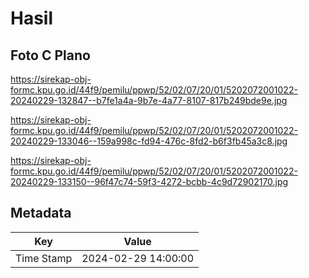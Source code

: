 # Hasil

## Foto C Plano

https://sirekap-obj-formc.kpu.go.id/44f9/pemilu/ppwp/52/02/07/20/01/5202072001022-20240229-132847--b7fe1a4a-9b7e-4a77-8107-817b249bde9e.jpg

https://sirekap-obj-formc.kpu.go.id/44f9/pemilu/ppwp/52/02/07/20/01/5202072001022-20240229-133046--159a998c-fd94-476c-8fd2-b6f3fb45a3c8.jpg

https://sirekap-obj-formc.kpu.go.id/44f9/pemilu/ppwp/52/02/07/20/01/5202072001022-20240229-133150--96f47c74-59f3-4272-bcbb-4c9d72902170.jpg


## Metadata

| Key        | Value               |
| ---------- | ------------------- |
| Time Stamp | 2024-02-29 14:00:00 |



